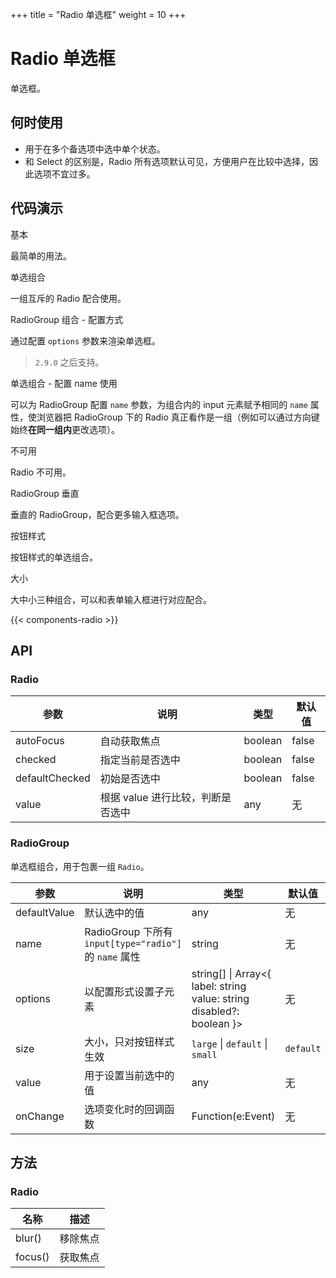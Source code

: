 +++
title = "Radio 单选框"
weight = 10
+++

# Radio 单选框

单选框。

## 何时使用

- 用于在多个备选项中选中单个状态。
- 和 Select 的区别是，Radio 所有选项默认可见，方便用户在比较中选择，因此选项不宜过多。

## 代码演示

<div class="c7n-row">
    <div class="c7n-row-6">
        <section class="code-box">
            <section class="code-box-demo"><div id="radio-demo-basic"></div></section>
            <section class="code-box-meta">
                <div class="code-box-title"><a>基本</a></div>
                <div>
                    <p>最简单的用法。</p>
                </div>
            </section>
        </section>
        <section class="code-box">
            <section class="code-box-demo"><div id="radio-demo-group"></div></section>
            <section class="code-box-meta">
                <div class="code-box-title"><a>单选组合</a></div>
                <div>
                    <p>一组互斥的 Radio 配合使用。</p>
                </div>
            </section>
        </section>
        <section class="code-box">
            <section class="code-box-demo"><div id="radio-demo-config"></div></section>
            <section class="code-box-meta">
                <div class="code-box-title"><a>RadioGroup 组合 - 配置方式</a></div>
                <div>
                    <p>通过配置 <code>options</code> 参数来渲染单选框。</p><blockquote><p><code>2.9.0</code> 之后支持。</p></blockquote>
                </div>
            </section>
        </section>
        <section class="code-box">
            <section class="code-box-demo"><div id="radio-demo-name"></div></section>
            <section class="code-box-meta">
                <div class="code-box-title"><a>单选组合 - 配置 name 使用</a></div>
                <div>
                    <p>可以为 RadioGroup 配置 <code>name</code> 参数，为组合内的 input 元素赋予相同的 <code>name</code> 属性，使浏览器把 RadioGroup 下的 Radio 真正看作是一组（例如可以通过方向键始终<strong>在同一组内</strong>更改选项）。</p>
                </div>
            </section>
        </section>
    </div>
    <div class="c7n-row-6">
        <section class="code-box">
            <section class="code-box-demo"><div id="radio-demo-disabled"></div></section>
            <section class="code-box-meta">
                <div class="code-box-title"><a>不可用</a></div>
                <div>
                    <p>Radio 不可用。</p>
                </div>
            </section>
        </section>
        <section class="code-box">
            <section class="code-box-demo"><div id="radio-demo-more"></div></section>
            <section class="code-box-meta">
                <div class="code-box-title"><a>RadioGroup 垂直</a></div>
                <div>
                    <p>垂直的 RadioGroup，配合更多输入框选项。</p>
                </div>
            </section>
        </section>
        <section class="code-box">
            <section class="code-box-demo"><div id="radio-demo-button"></div></section>
            <section class="code-box-meta">
                <div class="code-box-title"><a>按钮样式</a></div>
                <div>
                    <p>按钮样式的单选组合。</p>
                </div>
            </section>
        </section>
        <section class="code-box">
            <section class="code-box-demo"><div id="radio-demo-size"></div></section>
            <section class="code-box-meta">
                <div class="code-box-title"><a>大小</a></div>
                <div>
                    <p>大中小三种组合，可以和表单输入框进行对应配合。</p>
                </div>
            </section>
        </section>
    </div>
</div>

{{< components-radio >}}

## API

### Radio

| 参数 | 说明 | 类型 | 默认值 |
| --- | --- | --- | --- |
| autoFocus | 自动获取焦点 | boolean | false |
| checked | 指定当前是否选中 | boolean | false |
| defaultChecked | 初始是否选中 | boolean | false |
| value | 根据 value 进行比较，判断是否选中 | any | 无 |

### RadioGroup

单选框组合，用于包裹一组 `Radio`。

| 参数 | 说明 | 类型 | 默认值 |
| --- | --- | --- | --- |
| defaultValue | 默认选中的值 | any | 无 |
| name | RadioGroup 下所有 `input[type="radio"]` 的 `name` 属性 | string | 无 |
| options | 以配置形式设置子元素 | string\[] \| Array&lt;{ label: string value: string disabled?: boolean }> | 无 |
| size | 大小，只对按钮样式生效 | `large` \| `default` \| `small` | `default` |
| value | 用于设置当前选中的值 | any | 无 |
| onChange | 选项变化时的回调函数 | Function(e:Event) | 无 |

## 方法

### Radio

| 名称 | 描述 |
| --- | --- |
| blur() | 移除焦点 |
| focus() | 获取焦点 |
